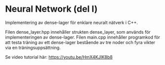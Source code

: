 # Neural Network (del I)
Implementering av dense-lager för enklare neuralt nätverk i C++.

Filen dense_layer.hpp innehåller strukten dense_layer, som används för implementeringen av dense-lager.
Filen main.cpp innehåller programkod för att testa träning av ett dense-lager bestående av tre noder och fyra vikter via en träningsuppsättning.

Se video tutorial här:
https://youtu.be/HmX4KJlK8b8
